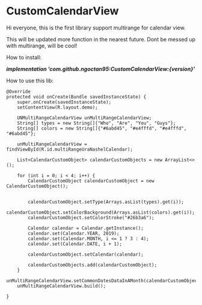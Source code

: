 # CustomCalendarView
Hi everyone, this is the first library support multirange for calendar view.

This will be updated more function in the nearest future. Dont be messed up with multirange, will be cool!

How to install:

***implementation 'com.github.ngoctan95:CustomCalendarView:{version}'***
    
How to use this lib:
    
    @Override
    protected void onCreate(Bundle savedInstanceState) {
        super.onCreate(savedInstanceState);
        setContentView(R.layout.demo);

        UNMultiRangeCalendarView unMultiRangeCalendarView;
        String[] types = new String[]{"Who", "Are", "You", "Guys"};
        String[] colors = new String[]{"#6abd45", "#e4fffd", "#e4fffd", "#6abd45"};

        unMultiRangeCalendarView = findViewById(R.id.multiRangeUraNashelCalendar);

        List<CalendarCustomObject> calendarCustomObjects = new ArrayList<>();

        for (int i = 0; i < 4; i++) {
            CalendarCustomObject calendarCustomObject = new CalendarCustomObject();


            calendarCustomObject.setType(Arrays.asList(types).get(i));
            calendarCustomObject.setColorBackground(Arrays.asList(colors).get(i));
            calendarCustomObject.setColorStroke("#26b3a6");

            Calendar calendar = Calendar.getInstance();
            calendar.set(Calendar.YEAR, 2019);
            calendar.set(Calendar.MONTH, i <= 1 ? 3 : 4);
            calendar.set(Calendar.DATE, i + 1);

            calendarCustomObject.setCalendar(calendar);

            calendarCustomObjects.add(calendarCustomObject);
        }
        unMultiRangeCalendarView.setCommonDatesDataInAMonth(calendarCustomObjects);
        unMultiRangeCalendarView.build();

    }
